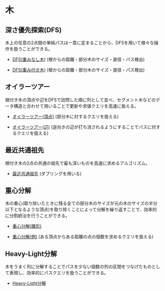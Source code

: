 # 木

## 深さ優先探索(DFS)
木上の任意の2点間の単純パスは一意に定まることから、DFSを用いて様々な操作を扱うことができる。

- [DFS(重みなし木)](https://github.com/tokusakurai/Tree/blob/main/Tree-DFS-1.cpp) (根からの距離・部分木のサイズ・直径・パス検出)

- [DFS(重み付き木)](https://github.com/tokusakurai/Tree/blob/main/Tree-DFS-2.cpp) (根からの距離・部分木のサイズ・直径・パス検出)

## オイラーツアー
根付き木の頂点や辺をDFSで訪問した順に列として並べ、セグメント木などのデータ構造と合わせて用いることで更新や求値クエリを高速に扱える。

- [オイラーツアー(頂点)](https://github.com/tokusakurai/Tree/blob/main/Euler_Tour-1.cpp) (部分木に対するクエリを扱える)

- [オイラーツアー(辺)](https://github.com/tokusakurai/Tree/blob/main/Euler_Tour-2.cpp) (逆向きの辺が打ち消されるようにすることでパスに対するクエリを扱える)

## 最近共通祖先
根付き木の2点の共通の祖先で最も深いものを高速に求めるアルゴリズム。

- [最近共通祖先](https://github.com/tokusakurai/Tree/blob/main/LCA.cpp) (ダブリングを用いる)

## 重心分解
木の重心(取り除いたときに残る全ての部分木のサイズが元の木のサイズの半分以下となるような頂点)を取り除くことによって分解を繰り返すことで、効率的に分割統治を行うことができる。

- [重心分解(雛形)](https://github.com/tokusakurai/Tree/blob/main/Centroid_Template.cpp)

- [重心分解(例)](https://github.com/tokusakurai/Tree/blob/main/Centroid_Example.cpp) (ある頂点からある距離の点の個数を求めるクエリを扱える)

## Heavy-Light分解
木をうまく列に分解することでパスを少ない個数の列の区間をつなげたものとして表現し、効率的にパスクエリを扱うことができる。

- [Heavy-Light分解](https://github.com/tokusakurai/Tree/blob/main/HLD.cpp)
